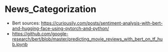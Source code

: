# News_Categorization   

* Bert sources: https://curiousily.com/posts/sentiment-analysis-with-bert-and-hugging-face-using-pytorch-and-python/
* https://github.com/google-research/bert/blob/master/predicting_movie_reviews_with_bert_on_tf_hub.ipynb
